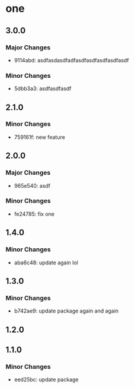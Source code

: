 # one

## 3.0.0

### Major Changes

- 9114abd: asdfasdasdfadfasdfasdfasdfasdfasdf

### Minor Changes

- 5dbb3a3: asdfasdfasdf

## 2.1.0

### Minor Changes

- 759161f: new feature

## 2.0.0

### Major Changes

- 965e540: asdf

### Minor Changes

- fe24785: fix one

## 1.4.0

### Minor Changes

- aba6c48: update again lol

## 1.3.0

### Minor Changes

- b742ae9: update package again and again

## 1.2.0

## 1.1.0

### Minor Changes

- eed25bc: update package
